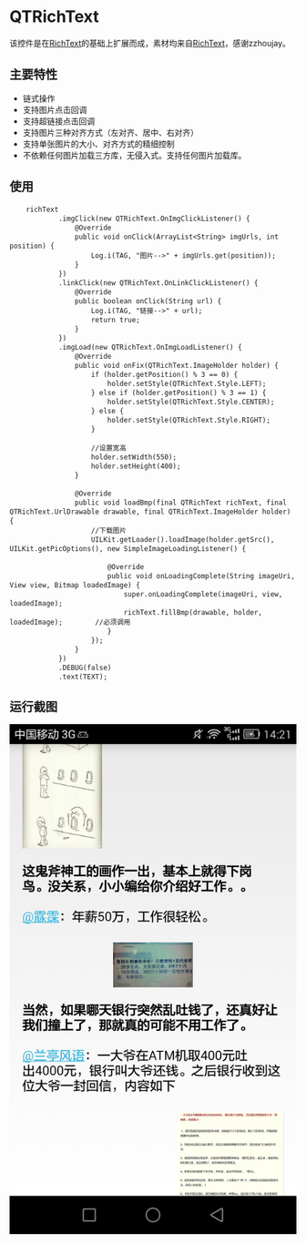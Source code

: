 # QTRichText
该控件是在[RichText](https://github.com/zzhoujay/RichText)的基础上扩展而成，素材均来自[RichText](https://github.com/zzhoujay/RichText)，感谢zzhoujay。
## 主要特性
* 链式操作
* 支持图片点击回调
* 支持超链接点击回调
* 支持图片三种对齐方式（左对齐、居中、右对齐）
* 支持单张图片的大小、对齐方式的精细控制
* 不依赖任何图片加载三方库，无侵入式。支持任何图片加载库。
## 使用
        richText
                .imgClick(new QTRichText.OnImgClickListener() {
                    @Override
                    public void onClick(ArrayList<String> imgUrls, int position) {
                        Log.i(TAG, "图片-->" + imgUrls.get(position));
                    }
                })
                .linkClick(new QTRichText.OnLinkClickListener() {
                    @Override
                    public boolean onClick(String url) {
                        Log.i(TAG, "链接-->" + url);
                        return true;
                    }
                })
                .imgLoad(new QTRichText.OnImgLoadListener() {
                    @Override
                    public void onFix(QTRichText.ImageHolder holder) {
                        if (holder.getPosition() % 3 == 0) {
                            holder.setStyle(QTRichText.Style.LEFT);
                        } else if (holder.getPosition() % 3 == 1) {
                            holder.setStyle(QTRichText.Style.CENTER);
                        } else {
                            holder.setStyle(QTRichText.Style.RIGHT);
                        }
                        
                        //设置宽高
                        holder.setWidth(550);
                        holder.setHeight(400);
                    }

                    @Override
                    public void loadBmp(final QTRichText richText, final QTRichText.UrlDrawable drawable, final QTRichText.ImageHolder holder) {
                        //下载图片
                        UILKit.getLoader().loadImage(holder.getSrc(), UILKit.getPicOptions(), new SimpleImageLoadingListener() {

                            @Override
                            public void onLoadingComplete(String imageUri, View view, Bitmap loadedImage) {
                                super.onLoadingComplete(imageUri, view, loadedImage);
                                richText.fillBmp(drawable, holder, loadedImage);        //必须调用
                            }
                        });
                    }
                })
                .DEBUG(false)
                .text(TEXT);

## 运行截图
![](https://github.com/qingningshe/QTRichText/blob/master/screenshot.jpeg)


